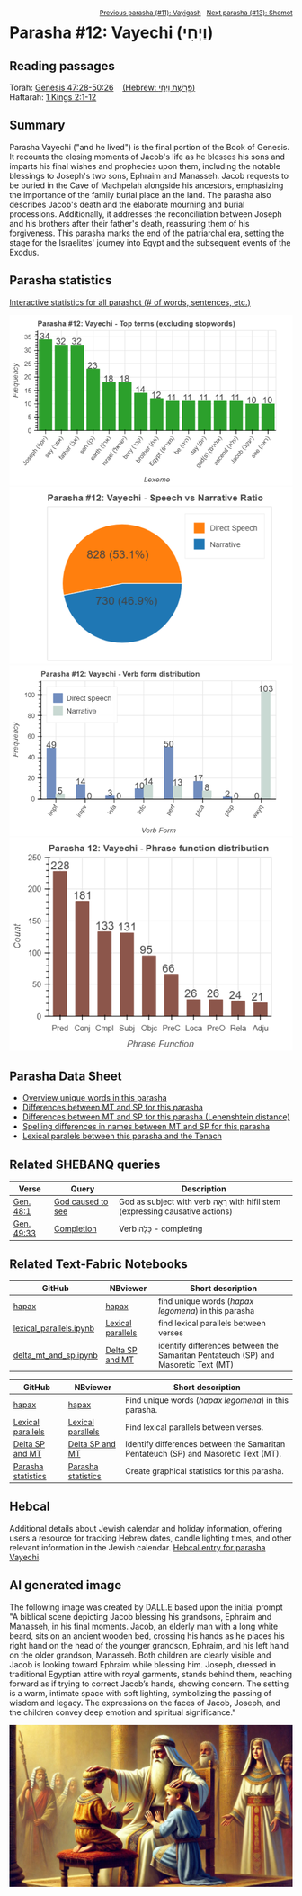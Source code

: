 <span style="float: right;"><sup><a href="../11%20-%20Vayigash">Previous parasha (#11): Vayigash</a> &nbsp;&nbsp;<a href="../13%20-%20Shemot">Next parasha (#13): Shemot</a></sup></span>

# Parasha&nbsp;#12: Vayechi (וַיְחִי) <a name="start"></a>

## Reading passages

Torah: <a href="https://www.stepbible.org/?q=version=NASB2020|reference=Gen.47:28-50:26&options=HNVUG" target="_blank">Genesis 47:28-50:26</a> &nbsp;&nbsp; <a href="https://tikkun.io/#/p/vayechi" target="_blank">(Hebrew: פָּרָשַׁת וַיְחִי)</a><br>
Haftarah: <a href="https://www.stepbible.org/?q=version=NASB2020|reference=1Kgs.2:1-12&options=HNVUG" target="_blank">1 Kings 2:1-12</a>

## Summary

Parasha Vayechi ("and he lived") is the final portion of the Book of Genesis. It recounts the closing moments of Jacob's life as he blesses his sons and imparts his final wishes and prophecies upon them, including the notable blessings to Joseph's two sons, Ephraim and Manasseh. Jacob requests to be buried in the Cave of Machpelah alongside his ancestors, emphasizing the importance of the family burial place an the land. The parasha also describes Jacob's death and the elaborate mourning and burial processions. Additionally, it addresses the reconciliation between Joseph and his brothers after their father's death, reassuring them of his forgiveness. This parasha marks the end of the patriarchal era, setting the stage for the Israelites' journey into Egypt and the subsequent events of the Exodus.

## Parasha statistics

<a href="../../General/metrics_distribution.html" target="_blank">Interactive statistics for all parashot (# of words, sentences, etc.)</a>

<img src="top_terms.png">
<img src="speech_narrative_ratio.png">
<img src="verbform_distribution.png">
<img src="phrase_function_distribution.png">

## Parasha Data Sheet

<ul><li><a href="https://tonyjurg.github.io/Parashot/WeeklyParasha/12%20-%20Vayechi/hapax_legomena(Vayechi).html" target="_blank">Overview unique words in this parasha</a>
</li><li><a href="https://tonyjurg.github.io/Parashot/WeeklyParasha/12%20-%20Vayechi/differences_MT_SP(Vayechi).html" target="_blank">Differences between MT and SP for this parasha</a>
</li><li><a href="https://tonyjurg.github.io/Parashot/WeeklyParasha/12%20-%20Vayechi/levenshtein_differences_MT_SP(Vayechi).html" target="_blank">Differences between MT and SP for this parasha (Lenenshtein distance)</a>
</li><li><a href="https://tonyjurg.github.io/Parashot/WeeklyParasha/12%20-%20Vayechi/spelling_differences_SP_MT(Vayechi).html" target="_blank">Spelling differences in names between MT and SP for this parasha</a>
</li><li><a href="https://tonyjurg.github.io/Parashot/WeeklyParasha/12%20-%20Vayechi/lexical_parallels(Vayechi).html" target="_blank">Lexical paralels between this parasha and the Tenach</a>
</li></ul>

## Related SHEBANQ queries

Verse | Query | Description
--- | --- | ---
<a href="https://www.stepbible.org/?q=version=NASB2020\|reference=Gen.48:11&options=HNVUG" target="_blank">Gen. 48:1</a> | <a href="https://shebanq.ancient-data.org/hebrew/text?iid=6875	&version=2021&page=1&mr=r&qw=q" target="_blank">God caused to see</a> | God as subject with verb רָאָה with hifil stem (expressing causative actions)
<a href="https://www.stepbible.org/?q=version=NASB2020\|reference=Gen.49:33&options=HNVUG" target="_blank">Gen. 49:33</a> | <a href="https://shebanq.ancient-data.org/hebrew/text?iid=6306&version=2021&page=1&mr=r&qw=q" target="_blank">Completion</a> | Verb כָּלָה - completing

## Related Text-Fabric Notebooks

GitHub | NBviewer | Short description
---|---|---
[hapax](hapax.ipynb) | <a href="https://nbviewer.org/github/tonyjurg/Parashot/blob/main/WeeklyParasha/12%20-%20Vayechi/hapax.ipynb" target="_blank">hapax</a>| find unique words (*hapax legomena*) in this parasha
[lexical_parallels.ipynb](lexical_parallels.ipynb) | <a href="https://nbviewer.org/github/tonyjurg/Parashot/blob/main/WeeklyParasha/12%20-%20Vayechi/lexical_parallels.ipynb" target="_blank">Lexical parallels</a>| find lexical parallels between verses
[delta_mt_and_sp.ipynb](delta_mt_and_sp.ipynb) | <a href="https://nbviewer.org/github/tonyjurg/Parashot/blob/main/WeeklyParasha/12%20-%20Vayechi/delta_mt_and_sp.ipynb" target="_blank">Delta SP and MT</a>| identify differences between the Samaritan Pentateuch (SP) and Masoretic Text (MT)

GitHub | NBviewer | Short description
---|---|---
<a href="https://github.com/tonyjurg/Parashot/tree/main/WeeklyParasha/12%20-%20Vayechi/hapax.ipynb" target="_blank">hapax</a> | <a href="https://nbviewer.org/github/tonyjurg/Parashot/blob/main/WeeklyParasha/12%20-%20Vayechi/hapax.ipynb" target="_blank">hapax</a>| Find unique words (*hapax legomena*) in this parasha.
<a href="https://github.com/tonyjurg/Parashot/tree/main/WeeklyParasha/12%20-%20Vayechi/lexical_parallels.ipynb" target="_blank">Lexical parallels</a> | <a href="https://nbviewer.org/github/tonyjurg/Parashot/blob/main/WeeklyParasha/12%20-%20Vayechi/lexical_parallels.ipynb" target="_blank">Lexical parallels</a>| Find lexical parallels between verses.
<a href="https://github.com/tonyjurg/Parashot/tree/main/WeeklyParasha/12%20-%20Vayechi/delta_mt_and_sp.ipynb" target="_blank">Delta SP and MT</a> | <a href="https://nbviewer.org/github/tonyjurg/Parashot/blob/main/WeeklyParasha/12%20-%20Vayechi/delta_mt_and_sp.ipynb" target="_blank">Delta SP and MT</a>| Identify differences between the Samaritan Pentateuch (SP) and Masoretic Text (MT).
<a href="https://github.com/tonyjurg/Parashot/tree/main/WeeklyParasha/12%20-%20Vayechi/parasha_analysis.ipynb" target="_blank">Parasha statistics</a> | <a href="https://nbviewer.org/github/tonyjurg/Parashot/blob/main/WeeklyParasha/12%20-%20Vayechi/parasha_analysis.ipynb" target="_blank">Parasha statistics</a>| Create graphical statistics for this parasha.

## Hebcal

Additional details about Jewish calendar and holiday information, offering users a resource for tracking Hebrew dates, candle lighting times, and other relevant information in the Jewish calendar. <a href="https://www.hebcal.com/sedrot/vayechi" target="_blank">Hebcal entry for parasha Vayechi</a>.

## AI generated image

The following image was created by DALL.E based upon the initial prompt "A biblical scene depicting Jacob blessing his grandsons, Ephraim and Manasseh, in his final moments. Jacob, an elderly man with a long white beard, sits on an ancient wooden bed, crossing his hands as he places his right hand on the head of the younger grandson, Ephraim, and his left hand on the older grandson, Manasseh. Both children are clearly visible and Jacob is looking toward Ephraim while blessing him. Joseph, dressed in traditional Egyptian attire with royal garments, stands behind them, reaching forward as if trying to correct Jacob’s hands, showing concern. The setting is a warm, intimate space with soft lighting, symbolizing the passing of wisdom and legacy. The expressions on the faces of Jacob, Joseph, and the children convey deep emotion and spiritual significance."

<img src="images/DALL-E-vayechi.jpg">
